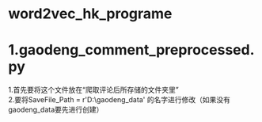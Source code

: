 # word2vec_hk_programe
# 1.gaodeng_comment_preprocessed.py
1.首先要将这个文件放在“爬取评论后所存储的文件夹里”<br/>
2.要将SaveFile_Path =  r'D:\gaodeng_data'  的名字进行修改（如果没有gaodeng_data要先进行创建）
